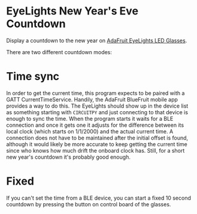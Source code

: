 # EyeLights New Year's Eve Countdown

Display a countdown to the new year on [AdaFruit EyeLights LED Glasses](https://learn.adafruit.com/adafruit-eyelights-led-glasses-and-driver).

There are two different countdown modes:

# Time sync

In order to get the current time, this program expects to be paired with a GATT CurrentTimeService.  Handily, the AdaFruit BlueFruit mobile app provides a way to do this.  The EyeLights should show up in the device list as something starting with `CIRCUITPY` and just connecting to that device is enough to sync the time. When the program starts it waits for a BLE connection and once it gets one it adjusts for the difference between its local clock (which starts on 1/1/2000) and the actual current time.  A connection does not have to be maintained after the initial offset is found, although it would likely be more accurate to keep getting the current time since who knows how much drift the onboard clock has.  Still, for a short new year's countdown it's probably good enough.

# Fixed

If you can't set the time from a BLE device, you can start a fixed 10 second countdown by pressing the button on control board of the glasses.
